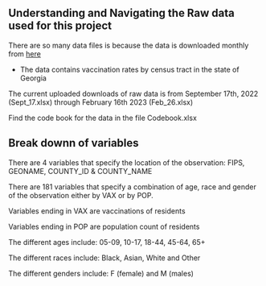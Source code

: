 ## Understanding and Navigating the Raw data used for this project

There are so many data files is because the data is downloaded monthly from [here](https://www.arcgis.com/home/item.html?id=17a8a4af79e5453a9132aaa29fb4ad22)
-   The data contains vaccination rates by census tract in the state of Georgia
 
The current uploaded downloads of raw data is from September 17th, 2022 (Sept_17.xlsx) through February 16th 2023 (Feb_26.xlsx) 

Find the code book for the data in the file Codebook.xlsx

## Break downn of variables 
There are 4 variables that specify the location of the observation: FIPS, GEONAME, COUNTY_ID & COUNTY_NAME

There are 181 variables that specify a combination of age, race and gender of the observation either by VAX or by POP.

Variables ending in VAX are vaccinations of residents 

Variables ending in POP are population count of residents 

The different ages include: 05-09, 10-17, 18-44, 45-64, 65+

The different races include: Black, Asian, White and Other 

The different genders include: F (female) and M (males)





